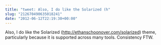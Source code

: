 ```yaml
---
title: "tweet: Also, I do like the Solarized (h"
slug: "212670490635018241"
date: "2012-06-12T22:19:30+00:00"
---
```

Also, I do like the Solarized (http://ethanschoonover.com/solarized) theme, particularly because it is supported across many tools. Consistency FTW.